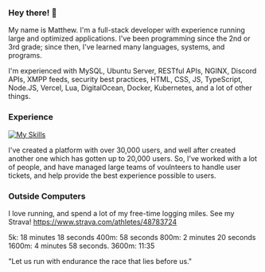 ### Hey there! 👋

My name is Matthew. I'm a full-stack developer with experience running large and optimized applications. I've been programming since the 2nd or 3rd grade; since then, I've learned many languages, systems, and programs.
  
I'm experienced with MySQL, Ubuntu Server, RESTful APIs, NGINX, Discord APIs, XMPP feeds, security best practices, HTML, CSS, JS, TypeScript, Node.JS, Vercel, Lua, DigitalOcean, Docker, Kubernetes, and a lot of other things.
  
### Experience

[![My Skills](https://skillicons.dev/icons?i=cloudflare,css,docker,html,js,kubernetes,linux,lua,mongodb,mysql,nextjs,nginx,nodejs,react,redis,tailwind,vscode,workers)](https://skillicons.dev)

I've created a platform with over 30,000 users, and well after created another one which has gotten up to 20,000 users. So, I've worked with a lot of people, and have managed large teams of voulnteers to handle user tickets, and help provide the best experience possible to users.

### Outside Computers

I love running, and spend a lot of my free-time logging miles. See my Strava! https://www.strava.com/athletes/48783724

5k: 18 minutes 18 seconds
400m: 58 seconds
800m: 2 minutes 20 seconds
1600m: 4 minutes 58 seconds.
3600m: 11:35

"Let us run with endurance the race that lies before us."
